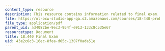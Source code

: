 ```yaml
---
content_type: resource
description: This resource contains information related to final exam.
file: https://ol-ocw-studio-app-qa.s3.amazonaws.com/courses/18-440-probability-and-random-variables-spring-2014/43e2c6c316ec8fead65c1307f0ada51e_MIT18_440S14_final_2011.pdf
file_type: application/pdf
parent_uid: ad4082be-9ec3-954f-e913-133c8c535e67
resourcetype: Document
title: 18.440 Final Exam
uid: 43e2c6c3-16ec-8fea-d65c-1307f0ada51e
---
```

